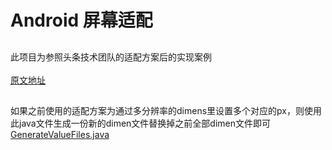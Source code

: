 # Android 屏幕适配
##

此项目为参照头条技术团队的适配方案后的实现案例<br>  
[原文地址](https://mp.weixin.qq.com/s/d9QCoBP6kV9VSWvVldVVwA)
## 

如果之前使用的适配方案为通过多分辨率的dimens里设置多个对应的px，则使用此java文件生成一份新的dimen文件替换掉之前全部dimen文件即可
[GenerateValueFiles.java](https://github.com/KaiLinWang/DisplayAdaptation/blob/master/GenerateValueFiles.java)  

